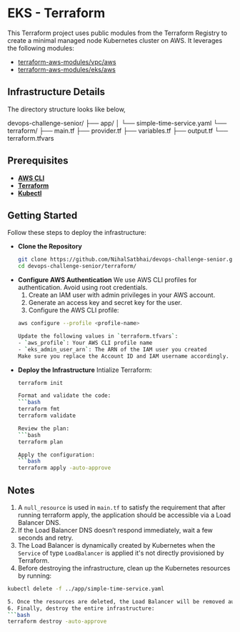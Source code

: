 # EKS - Terraform

This Terraform project uses public modules from the Terraform Registry to create a minimal managed node Kubernetes cluster on AWS. It leverages the following modules:

- [terraform-aws-modules/vpc/aws](https://registry.terraform.io/modules/terraform-aws-modules/vpc/aws/latest)
- [terraform-aws-modules/eks/aws](https://registry.terraform.io/modules/terraform-aws-modules/eks/aws/latest)

## Infrastructure Details
The directory structure looks like below,

devops-challenge-senior/
├── app/
│   └── simple-time-service.yaml
└── terraform/
    ├── main.tf
    ├── provider.tf
    ├── variables.tf
    ├── output.tf
    └── terraform.tfvars

## Prerequisites
- **[AWS CLI](https://docs.aws.amazon.com/cli/latest/userguide/install-cliv2.html)**
- **[Terraform](https://developer.hashicorp.com/terraform/install)**
- **[Kubectl](https://kubernetes.io/docs/tasks/tools/)**

## Getting Started
Follow these steps to deploy the infrastructure:

- **Clone the Repository**
  ```bash
  git clone https://github.com/NihalSatbhai/devops-challenge-senior.git
  cd devops-challenge-senior/terraform/

- **Configure AWS Authentication**
  We use AWS CLI profiles for authentication. Avoid using root credentials.
  1. Create an IAM user with admin privileges in your AWS account.
  2. Generate an access key and secret key for the user.
  3. Configure the AWS CLI profile:
  ```bash
  aws configure --profile <profile-name>
  
  Update the following values in `terraform.tfvars`:
  - `aws_profile`: Your AWS CLI profile name
  - `eks_admin_user_arn`: The ARN of the IAM user you created
  Make sure you replace the Account ID and IAM username accordingly.

- **Deploy the Infrastructure**
  Intialize Terraform:
  ```bash
  terraform init

  Format and validate the code:
  ```bash
  terraform fmt
  terraform validate

  Review the plan:
  ```bash
  terraform plan

  Apply the configuration:
  ```bash
  terraform apply -auto-approve

## Notes

1. A `null_resource` is used in `main.tf` to satisfy the requirement that after running terraform apply, the application should be accessible via a Load Balancer DNS.
2. If the Load Balancer DNS doesn’t respond immediately, wait a few seconds and retry.
3. The Load Balancer is dynamically created by Kubernetes when the `Service` of type `LoadBalancer` is applied it's not directly provisioned by Terraform.
4. Before destroying the infrastructure, clean up the Kubernetes resources by running:
```bash
kubectl delete -f ../app/simple-time-service.yaml

5. Once the resources are deleted, the Load Balancer will be removed automatically.
6. Finally, destroy the entire infrastructure:
```bash
terraform destroy -auto-approve
